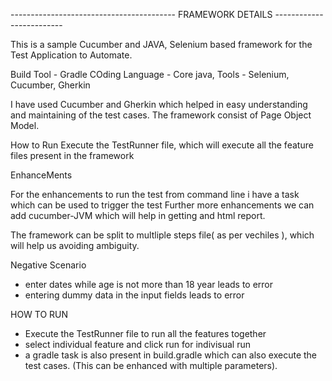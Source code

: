 -----------------------------------------  FRAMEWORK DETAILS -------------------------

This is a sample Cucumber and JAVA, Selenium based framework for the Test Application to  Automate.

Build Tool - Gradle
COding Language - Core java,
Tools - Selenium, Cucumber, Gherkin


I have used Cucumber and Gherkin which helped in easy understanding and maintaining of the test cases.
The framework consist of Page Object Model.

How to Run
Execute the TestRunner file, which will execute all the feature files present in the framework

EnhanceMents

For the enhancements to run the test from command line i have a task which can be used to trigger the test
Further more enhancements we can add cucumber-JVM which will help in getting and html report.

The framework can be split to multliple steps file( as per vechiles ), which will help us avoiding ambiguity.


Negative Scenario

- enter dates while age is not more than 18 year leads to error
- entering dummy data in the input fields leads to error

HOW TO RUN

- Execute the TestRunner file to run all the features together
- select individual feature and click run for indivisual run
- a gradle task is also present in build.gradle which can also execute the test cases. (This can be enhanced with multiple parameters).

